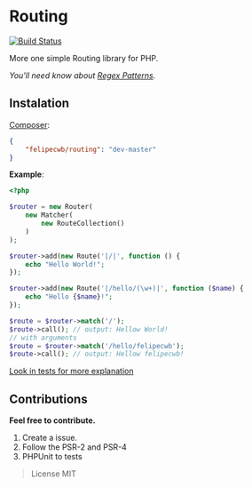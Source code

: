Routing
=======

[![Build Status](https://travis-ci.org/felipecwb/Routing.svg?branch=master)](https://travis-ci.org/felipecwb/Routing)

More one simple Routing library for PHP.

*You'll need know about [Regex Patterns](http://php.net/manual/en/pcre.pattern.php).*

## Instalation
[Composer](https://packagist.org/packages/felipecwb/routing):
```json
{
    "felipecwb/routing": "dev-master"
}
```

**Example**:
```php
<?php

$router = new Router(
    new Matcher(
        new RouteCollection()
    )
);

$router->add(new Route('|/|', function () {
    echo "Hello World!";
});

$router->add(new Route('|/hello/(\w+)|', function ($name) {
    echo "Hello {$name}!";
});

$route = $router->match('/');
$route->call(); // output: Hellow World!
// with arguments
$route = $router->match('/hello/felipecwb');
$route->call(); // output: Hellow felipecwb!
```

[Look in tests for more explanation](tests)

## Contributions

**Feel free to contribute.**

1. Create a issue.
2. Follow the PSR-2 and PSR-4
3. PHPUnit to tests

> License MIT
